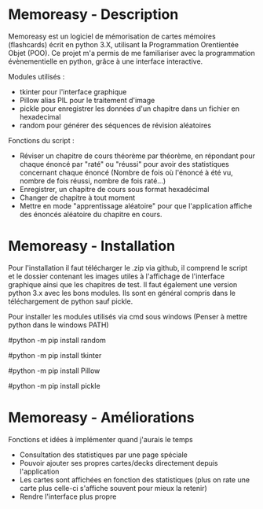 # Memoreasy - Description 
Memoreasy est un logiciel de mémorisation de cartes mémoires (flashcards) écrit en python 3.X, utilisant la Programmation Orentientée Objet (POO). Ce projet m'a permis de me familiariser avec la programmation évènementielle en python, grâce à une interface interactive.
 
Modules utilisés : 
 - tkinter pour l'interface graphique
 - Pillow alias PIL pour le traitement d'image
 - pickle pour enregistrer les données d'un chapitre dans un fichier en hexadecimal
 - random pour générer des séquences de révision aléatoires

Fonctions du script :
 - Réviser un chapitre de cours théorème par théorème, en répondant pour chaque énoncé par "raté" ou "réussi" pour avoir des statistiques concernant chaque énoncé (Nombre de fois où l'énoncé à été vu, nombre de fois réussi, nombre de fois raté...)
 - Enregistrer, un chapitre de cours sous format hexadécimal
 - Changer de chapitre à tout moment
 - Mettre en mode "apprentissage aléatoire" pour que l'application affiche des énoncés aléatoire du chapitre en cours.
 
# Memoreasy - Installation

Pour l'installation il faut télécharger le .zip via github, il comprend le script et le dossier contenant les images utiles à l'affichage de l'interface graphique ainsi que les chapitres de test.
Il faut également une version python 3.x avec les bons modules. Ils sont en général compris dans le téléchargement de python sauf pickle.

Pour installer les modules utilisés via cmd sous windows (Penser à mettre python dans le windows PATH) 

 #python -m pip install random
 
 #python -m pip install tkinter
 
 #python -m pip install Pillow
 
 #python -m pip install pickle

# Memoreasy - Améliorations

Fonctions et idées à implémenter quand j'aurais le temps
 - Consultation des statistiques par une page spéciale
 - Pouvoir ajouter ses propres cartes/decks directement depuis l'application
 - Les cartes sont affichées en fonction des statistiques (plus on rate une carte plus celle-ci s'affiche souvent pour mieux la retenir)
 - Rendre l'interface plus propre
